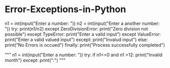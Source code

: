 # Error-Exceptions-in-Python

n1 = int(input("Enter a number: "))
n2 = int(input("Enter a another number: "))
try:
    print(n1/n2)
except ZeroDivisionError:
    print("Zero division not possible")
except TypeError:
    print("Enter a valid input")
except ValueError:
    print("Enter a valid valued input")
except:
    print("Invalud input")
else:
    print("No Errors is occued")
finally:
    print("Process successfully completed")
    
"""
n1 = int(input("Enter a number: "))
try:
    if n1<=0 and n1 >12:
        print("Invalid month")
except:
    print(":")
"""
